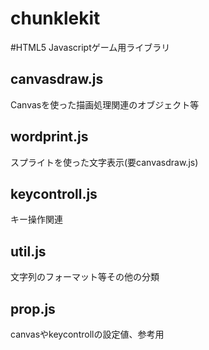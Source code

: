 chunklekit
==========

#HTML5 Javascriptゲーム用ライブラリ

## canvasdraw.js
Canvasを使った描画処理関連のオブジェクト等

## wordprint.js
スプライトを使った文字表示(要canvasdraw.js)

## keycontroll.js
キー操作関連

## util.js
文字列のフォーマット等その他の分類

## prop.js
canvasやkeycontrollの設定値、参考用

